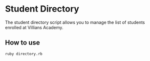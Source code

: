   # Student Directory #

  The student directory script allows you to manage the list of students enrolled at Villians Academy.

  ## How to use ##
  ```shell
  ruby directory.rb
  ```
